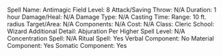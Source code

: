 
Spell Name: Antimagic Field
Level: 8
Attack/Saving Throw: N/A
Duration: 1 hour
Damage/Heal: N/A
Damage Type: N/A
Casting Time: 
Range: 10 ft. radius
Target/Area: N/A
Components: N/A
Cost: N/A
Class: Cleric
School:  Wizard
Additional Detail: Abjuration
Per Higher Spell Level: N/A
Concentration Spell: N/A
Ritual Spell: Yes
Verbal Component: No
Material Component: Yes
Somatic Component: Yes
